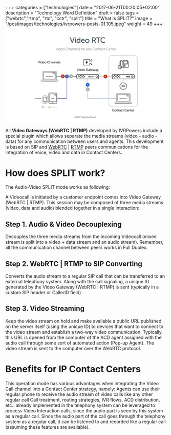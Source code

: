 +++
categories = ["technologies"]
date = "2017-06-21T00:20:05+02:00"
description = "Technology Word Definition"
draft = false
tags = ["webrtc","rtmp", "rtc", "cctr", "split"]
title = "What is SPLIT?"
image = "/postimages/technologies/ivrpowers-posts-01.105.jpeg"
weight = 49
+++

![Lorem Ipsum](/postimages/technologies/ivrpowers-posts-01.012.jpeg)

All **Video Gateways (WebRTC | RTMP)** developed by IVRPowers include a special plugin which allows separate the media streams (video - audio - data) for any communication between users and agents. This development is based on SIP and [WebRTC](http://blog.ivrpowers.com/post/technologies/what-is-webrtc/) | [RTMP](http://blog.ivrpowers.com/post/technologies/what-is-rtmp/) peers communications for the integration of voice, video and data in Contact Centers.

# How does SPLIT work?

The Audio-Video SPLIT mode works as following:

A Videocall is initiated by a customer endpoint comes into Video Gateway (WebRTC | RTMP). This session may be composed of three media streams (video, data and audio) blended together in a single interaction:

## Step 1. Audio & Video Decouplexing
Decouples the three media streams from the incoming Videocall (mixed stream is split into a video + data stream and an audio stream). Remember, all the communication channel between peers works in Full Duplex.

## Step 2. WebRTC | RTMP to SIP Converting
Converts the audio stream to a regular SIP call that can be transferred to an external telephony system. Along with the call signaling, a unique ID generated by the Video Gateway (WebRTC | RTMP) is sent (typically in a custom SIP header or CallerID field)

## Step 3. Video Streaming
Keep the video stream on hold and make available a public URL published on the server itself (using the unique ID) to devices that want to connect to the video stream and establish a two-way video communication. Typically, this URL is opened from the computer of the ACD agent assigned with the audio call through some sort of automated action (Pop-up Agent). The video stream is sent to the computer over the WebRTC protocol.

# Benefits for IP Contact Centers
This operation mode has various advantages when integrating the Video Call channel into a Contact Center strategy, namely: Agents can use their regular phone to receive the audio stream of video calls like any other regular call Call treatment, routing strategies, IVR flows, ACD distribution, etc.. already implemented in the telephony system can be leveraged to process Video Interaction calls, since the audio part is seen by this system as a regular call. Since the audio part of the call goes through the telephony system as a regular call, it can be listened to and recorded like a regular call (assuming these features are available).